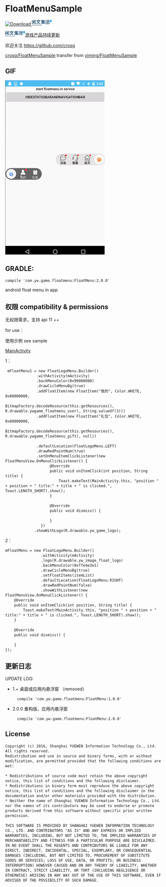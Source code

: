# FloatMenuSample

[ ![Download](https://api.bintray.com/packages/fanofdemo/maven/FloatMenu/images/download.svg) ](https://bintray.com/fanofdemo/maven/FloatMenu/_latestVersion)[<img src="pickture/chinareadlogo.png" width="64" />](http://www.yuewen.com/)


[<img src="pickture/chinareadlogo.png" width="64" />游戏产品持续更新](http://xs.qidian.com/Home/Pc/Index/index)

欢迎关注 [https://github.com/crosg ](https://github.com/crosg)	

[crosg/FloatMenuSample](https://github.com/crosg/FloatMenuSample)
transfer from [yiming/FloatMenuSample](https://github.com/fanOfDemo/FloatMenuSample)


 
## GIF
<img src="pickture/floatmenu2.gif" width="320" />
	

##  GRADLE:

	compile 'com.yw.game.floatmenu:FloatMenu:2.0.0'


android float menu in app 

## 权限 compatibility & permissions 

 无权限需求，支持 api 11 ++


for use：

	

使用示例
see sample 

[MainActivity](https://github.com/fanOfDemo/FloatMenuSample/blob/master/FloatMenuDemo/src/main/java/com/yw/game/floatmenu/demo/MainActivity.java)


1：

     mFloatMenu1 = new FloatLogoMenu.Builder()
               	  .withActivity(mActivity)
                  .backMenuColor(0x99000000)
                  .drawCicleMenuBg(true)
                  .addFloatItem(new FloatItem("我的", Color.WHITE, 0x00000000,
                            BitmapFactory.decodeResource(this.getResources(), R.drawable.ywgame_floatmenu_user), String.valueOf(3)))
                  .addFloatItem(new FloatItem("礼包", Color.WHITE, 0x00000000,
                            BitmapFactory.decodeResource(this.getResources(), R.drawable.ywgame_floatmenu_gift), null))

                  .defaultLocation(FloatLogoMenu.LEFT)
                  .drawRedPointNum(true)
                  .setOnMenuItemClickListener(new FloatMenuView.OnMenuClickListener() {
                        @Override
                        public void onItemClick(int position, String title) {
                            Toast.makeText(MainActivity.this, "position " + position + " title:" + title + " is clicked.", Toast.LENGTH_SHORT).show();
                        }

                        @Override
                        public void dismiss() {

                        }
                    })
                 .showWithLogo(R.drawable.yw_game_logo);


2：

    mFloatMenu = new FloatLogoMenu.Builder()
            		.withActivity(mActivity)
                    .logo(R.drawable.yw_image_float_logo)
                    .backMenuColor(0xffe4e3e1)
                    .drawCicleMenuBg(true)
                    .setFloatItems(itemList)
                    .defaultLocation(FloatLogoMenu.RIGHT)
                    .drawRedPointNum(false)
                    .showWithListener(new FloatMenuView.OnMenuClickListener() {
        @Override
        public void onItemClick(int position, String title) {
            Toast.makeText(MainActivity.this, "position " + position + " title:" + title + " is clicked.", Toast.LENGTH_SHORT).show();
        }

        @Override
        public void dismiss() {

        }
    });




## 更新日志
UPDATE LOG:
	
* 1.+ 桌面或应用内悬浮窗 （removed）

		compile 'com.yw.game.floatmenu:FloatMenu:1.0.0'


* 2.0.0 重构版，应用内悬浮窗

		compile 'com.yw.game.floatmenu:FloatMenu:2.0.0'




## License

	
	Copyright (c) 2016, Shanghai YUEWEN Information Technology Co., Ltd. 
	All rights reserved.
	Redistribution and use in source and binary forms, with or without modification, are permitted provided that the following conditions are met:
	
	* Redistributions of source code must retain the above copyright notice, this list of conditions and the following disclaimer.
	* Redistributions in binary form must reproduce the above copyright notice, this list of conditions and the following disclaimer in the documentation and/or other materials provided with the distribution.
	* Neither the name of Shanghai YUEWEN Information Technology Co., Ltd. nor the names of its contributors may be used to endorse or promote products derived from this software without specific prior written permission.
	
	THIS SOFTWARE IS PROVIDED BY SHANGHAI YUEWEN INFORMATION TECHNOLOGY CO., LTD. AND CONTRIBUTORS "AS IS" AND ANY EXPRESS OR IMPLIED WARRANTIES, INCLUDING, BUT NOT LIMITED TO, THE IMPLIED WARRANTIES OF MERCHANTABILITY AND FITNESS FOR A PARTICULAR PURPOSE ARE DISCLAIMED. IN NO EVENT SHALL THE REGENTS AND CONTRIBUTORS BE LIABLE FOR ANY DIRECT, INDIRECT, INCIDENTAL, SPECIAL, EXEMPLARY, OR CONSEQUENTIAL DAMAGES (INCLUDING, BUT NOT LIMITED TO, PROCUREMENT OF SUBSTITUTE GOODS OR SERVICES; LOSS OF USE, DATA, OR PROFITS; OR BUSINESS INTERRUPTION) HOWEVER CAUSED AND ON ANY THEORY OF LIABILITY, WHETHER IN CONTRACT, STRICT LIABILITY, OR TORT (INCLUDING NEGLIGENCE OR OTHERWISE) ARISING IN ANY WAY OUT OF THE USE OF THIS SOFTWARE, EVEN IF ADVISED OF THE POSSIBILITY OF SUCH DAMAGE.




